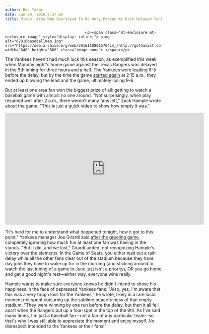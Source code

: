 ```yaml
---
author: Ben Yakas
date: Jun 29, 2016 5:37 pm
title: Video: Area Man Overjoyed To Be Only Person At Rain Delayed Yankees Game
---
```


	
										<p><span class="mt-enclosure mt-enclosure-image" style="display: inline;"> <img alt="62916baseballman.jpg" src="https://web.archive.org/web/20161108015704im_/http://gothamist.com/attachments/byakas/62916baseballman.jpg" width="640" height="380" class="image-none"> </span></p>

<p>The Yankees haven&apos;t had much luck this season, as exemplified this week when Monday night&apos;s home game against the Texas Rangers was delayed in the 9th inning for three hours and a half. The Yankees were leading 6-5 before the delay, but by the time the game <a href="https://web.archive.org/web/20161108015704/http://nypost.com/2016/06/28/marathon-rain-delay-ends-with-unthinkable-yankees-misery/">started again</a> at 2:15 a.m., they ended up blowing the lead and the game, ultimately losing 9-6.</p>

<p>But at least one area fan won the biggest prize of all: getting to watch a baseball game with almost no one around. &quot;Not surprisingly, when play resumed well after 2 a.m., there weren&apos;t many fans left,&quot; Zack Hample wrote about the game. &quot;This is just a quick video to show how empty it was.&quot;</p>

<p><iframe width="640" height="360" src="https://web.archive.org/web/20161108015704if_/https://www.youtube.com/embed/BKc7Uov7CsQ" frameborder="0" allowfullscreen></iframe></p>

<p>&quot;It&apos;s hard for me to understand what happened tonight, how it got to this point,&quot; Yankees manager Joe Girardi said <a href="https://web.archive.org/web/20161108015704/http://espn.go.com/mlb/story/_/id/16575311/joe-girardi-unhappy-weather-calls-new-york-yankees-loss-texas-rangers">after the grueling game</a>, completely ignoring how much fun at least one fan was having in the stands. &quot;But it did, and we lost,&quot; Girardi added, not recognizing Hample&apos;s victory over the elements. In the Game of Seats, you either wait out a rain delay while all the other fans clear out of the stadium because they have day jobs they have to wake up for in the morning (and sticking around to watch the last inning of a game in June just isn&apos;t a priority), OR you go home and get a good night&apos;s rest&#x2014;either way, everyone wins really.</p>

<p>Hample wants to make sure everyone knows he didn&apos;t intend to shove his happiness in the face of depressed Yankees fans: &quot;Also, yes, I&apos;m aware that this was a very tough loss for the Yankees,&quot; he wrote, likely in a rare lucid moment not spent conjuring up the sublime peacefulness of that empty stadium. &quot;They were winning by one run before the delay, but then it all fell apart when the Rangers put up a four-spot in the top of the 9th. As I&apos;ve said many times, I&apos;m just a baseball fan&#x2014;not a fan of any particular team&#x2014;so that&apos;s why I was still able to appreciate the moment and enjoy myself. No disrespect intended to the Yankees or their fans!&quot;</p>					
										
									
				